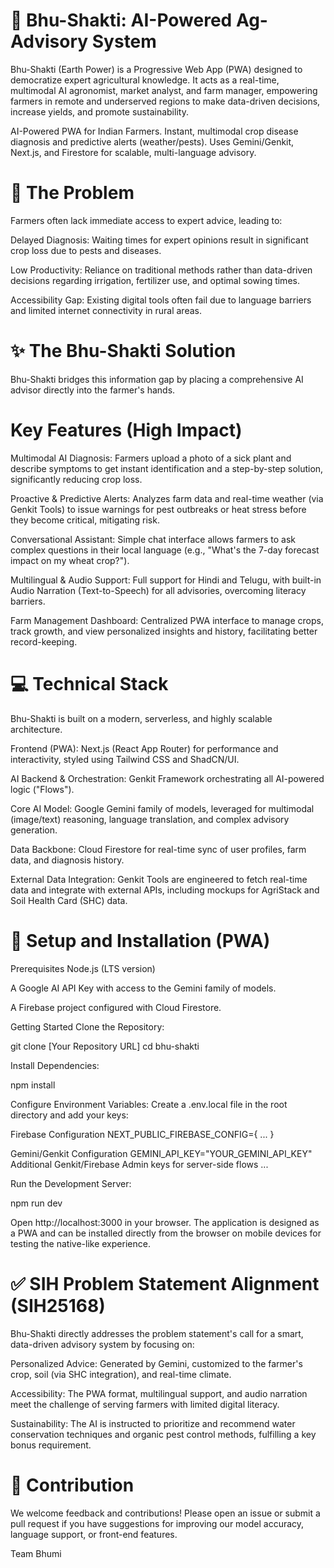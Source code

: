 # 🌿 Bhu-Shakti: AI-Powered Ag-Advisory System

Bhu-Shakti (Earth Power) is a Progressive Web App (PWA) designed to democratize expert agricultural knowledge. It acts as a real-time, multimodal AI agronomist, market analyst, and farm manager, empowering farmers in remote and underserved regions to make data-driven decisions, increase yields, and promote sustainability.

AI-Powered PWA for Indian Farmers. Instant, multimodal crop disease diagnosis and predictive alerts (weather/pests). Uses Gemini/Genkit, Next.js, and Firestore for scalable, multi-language advisory.

# 🎯 The Problem
Farmers often lack immediate access to expert advice, leading to:

Delayed Diagnosis: Waiting times for expert opinions result in significant crop loss due to pests and diseases.

Low Productivity: Reliance on traditional methods rather than data-driven decisions regarding irrigation, fertilizer use, and optimal sowing times.

Accessibility Gap: Existing digital tools often fail due to language barriers and limited internet connectivity in rural areas.

# ✨ The Bhu-Shakti Solution
Bhu-Shakti bridges this information gap by placing a comprehensive AI advisor directly into the farmer's hands.

# Key Features (High Impact)
Multimodal AI Diagnosis: Farmers upload a photo of a sick plant and describe symptoms to get instant identification and a step-by-step solution, significantly reducing crop loss.

Proactive & Predictive Alerts: Analyzes farm data and real-time weather (via Genkit Tools) to issue warnings for pest outbreaks or heat stress before they become critical, mitigating risk.

Conversational Assistant: Simple chat interface allows farmers to ask complex questions in their local language (e.g., "What's the 7-day forecast impact on my wheat crop?").

Multilingual & Audio Support: Full support for Hindi and Telugu, with built-in Audio Narration (Text-to-Speech) for all advisories, overcoming literacy barriers.

Farm Management Dashboard: Centralized PWA interface to manage crops, track growth, and view personalized insights and history, facilitating better record-keeping.

# 💻 Technical Stack
Bhu-Shakti is built on a modern, serverless, and highly scalable architecture.

Frontend (PWA): Next.js (React App Router) for performance and interactivity, styled using Tailwind CSS and ShadCN/UI.

AI Backend & Orchestration: Genkit Framework orchestrating all AI-powered logic ("Flows").

Core AI Model: Google Gemini family of models, leveraged for multimodal (image/text) reasoning, language translation, and complex advisory generation.

Data Backbone: Cloud Firestore for real-time sync of user profiles, farm data, and diagnosis history.

External Data Integration: Genkit Tools are engineered to fetch real-time data and integrate with external APIs, including mockups for AgriStack and Soil Health Card (SHC) data.

# 🚀 Setup and Installation (PWA)
Prerequisites
Node.js (LTS version)

A Google AI API Key with access to the Gemini family of models.

A Firebase project configured with Cloud Firestore.

Getting Started
Clone the Repository:

git clone [Your Repository URL]
cd bhu-shakti

Install Dependencies:

npm install

Configure Environment Variables:
Create a .env.local file in the root directory and add your keys:

 Firebase Configuration
NEXT_PUBLIC_FIREBASE_CONFIG={ ... }

 Gemini/Genkit Configuration
GEMINI_API_KEY="YOUR_GEMINI_API_KEY"
 Additional Genkit/Firebase Admin keys for server-side flows
 ...

Run the Development Server:

npm run dev

Open http://localhost:3000 in your browser. The application is designed as a PWA and can be installed directly from the browser on mobile devices for testing the native-like experience.

# ✅ SIH Problem Statement Alignment (SIH25168)
Bhu-Shakti directly addresses the problem statement's call for a smart, data-driven advisory system by focusing on:

Personalized Advice: Generated by Gemini, customized to the farmer's crop, soil (via SHC integration), and real-time climate.

Accessibility: The PWA format, multilingual support, and audio narration meet the challenge of serving farmers with limited digital literacy.

Sustainability: The AI is instructed to prioritize and recommend water conservation techniques and organic pest control methods, fulfilling a key bonus requirement.

# 🤝 Contribution
We welcome feedback and contributions! Please open an issue or submit a pull request if you have suggestions for improving our model accuracy, language support, or front-end features.

Team Bhumi
